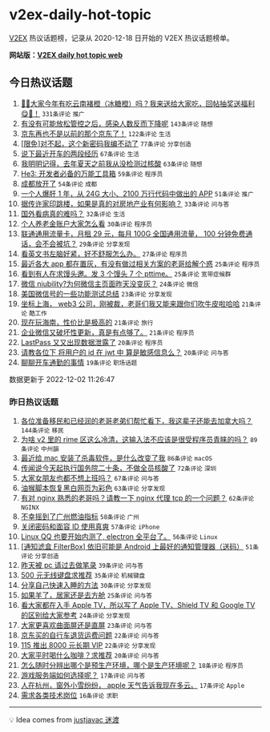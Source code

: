 # v2ex-daily-hot-topic

[V2EX](https://www.v2ex.com/) 热议话题榜，记录从 2020-12-18 日开始的 V2EX 热议话题榜单。

**网站版：[V2EX daily hot topic web](https://boojack.github.io/v2ex-daily-hot-topic-web/)**

## 今日热议话题

<!-- TODAY BEGIN -->

1. [🍊🍊大家今年有吃云南褚橙（冰糖橙）吗？我来送给大家吃，回帖抽奖送福利😋🧺！](https://www.v2ex.com/t/899506) `331条评论` `推广`
1. [有没有可能放松管控之后，感染人数反而下降呢](https://www.v2ex.com/t/899546) `143条评论` `随想`
1. [京东再也不是以前的那个京东了！](https://www.v2ex.com/t/899515) `122条评论` `生活`
1. [[限免]对不起，这个新密码我编不动了](https://www.v2ex.com/t/899512) `77条评论` `分享创造`
1. [说下最近开车的两段经历](https://www.v2ex.com/t/899513) `67条评论` `生活`
1. [我明明记得，去年夏天之前我从没检测过核酸](https://www.v2ex.com/t/899504) `63条评论` `随想`
1. [He3: 开发者必备的万能工具箱](https://www.v2ex.com/t/899531) `59条评论` `程序员`
1. [成都放开了](https://www.v2ex.com/t/899502) `54条评论` `成都`
1. [一个人爆肝 1 年，从 24G 大小、2100 万行代码中做出的 APP](https://www.v2ex.com/t/899559) `51条评论` `推广`
1. [据传许家印跳楼，如果是真的对房地产业有何影响？](https://www.v2ex.com/t/899596) `33条评论` `问与答`
1. [国外看病真的难吗？](https://www.v2ex.com/t/899579) `32条评论` `生活`
1. [个人养老金账户大家怎么看](https://www.v2ex.com/t/899600) `30条评论` `程序员`
1. [联通通用流量卡，月租 29 元，每月 100G 全国通用流量， 100 分钟免费通话，会不会被坑？](https://www.v2ex.com/t/899623) `29条评论` `分享发现`
1. [看英文书左脑好紧，好不舒服怎么办。](https://www.v2ex.com/t/899557) `27条评论` `程序员`
1. [最近各大 app 都在置灰，有没有做过相关方案的老哥给解个惑](https://www.v2ex.com/t/899637) `25条评论` `程序员`
1. [看到有人在求馒头邀。发 3 个馒头 7 个 pttime。](https://www.v2ex.com/t/899663) `25条评论` `宽带症候群`
1. [微信 niubility?为何微信主页面昨天没变灰？](https://www.v2ex.com/t/899508) `24条评论` `微信`
1. [美国微信号的一些功能测试总结](https://www.v2ex.com/t/899516) `23条评论` `分享发现`
1. [坐标上海， web3 公司，刚被裁，老哥们我又能来跟你们吹牛皮啦哈哈](https://www.v2ex.com/t/899672) `21条评论` `酷工作`
1. [现在玩海南，性价比是极高的](https://www.v2ex.com/t/899533) `21条评论` `旅行`
1. [企业微信又破坏性更新，真是有点够了。](https://www.v2ex.com/t/899521) `21条评论` `程序员`
1. [LastPass 又又出现数据泄露了](https://www.v2ex.com/t/899547) `20条评论` `程序员`
1. [请教各位下 将用户的 id 在 jwt 中 算是敏感信息么？](https://www.v2ex.com/t/899520) `20条评论` `问与答`
1. [聊聊开车通勤的事情](https://www.v2ex.com/t/899598) `19条评论` `职场话题`

数据更新于 2022-12-02 11:26:47

<!-- TODAY END -->

### 昨日热议话题

<!-- YESTERDAY BEGIN -->

1. [各位准备移民和已经润的老哥老弟们帮忙看下，我这辈子还能去加拿大吗？](https://www.v2ex.com/t/899286) `144条评论` `移民`
1. [为啥 v2 里的 rime 区这么冷清，这输入法不应该是很受程序员青睐的吗？](https://www.v2ex.com/t/899276) `89条评论` `中州韻`
1. [最近给 mac 安装了杀毒软件，是什么改变了我](https://www.v2ex.com/t/899225) `86条评论` `macOS`
1. [传闻说今天起执行国务院二十条，不做全员核酸了](https://www.v2ex.com/t/899267) `72条评论` `深圳`
1. [大家女朋友也都不想上班吗？](https://www.v2ex.com/t/899373) `67条评论` `问与答`
1. [油猴脚本恢复黑白网页为彩色](https://www.v2ex.com/t/899235) `63条评论` `分享发现`
1. [有对 nginx 熟悉的老哥吗？请教一下 nginx 代理 tcp 的一个问题？](https://www.v2ex.com/t/899278) `62条评论` `NGINX`
1. [不幸摇到了广州燃油指标](https://www.v2ex.com/t/899262) `58条评论` `广州`
1. [关闭密码和面容 ID 使用真爽](https://www.v2ex.com/t/899311) `57条评论` `iPhone`
1. [Linux QQ 也要开始内测了, electron 全平台了。](https://www.v2ex.com/t/899343) `56条评论` `Linux`
1. [[通知滤盒 FilterBox] 依旧可能是 Android 上最好的通知管理器（送码）](https://www.v2ex.com/t/899452) `51条评论` `分享创造`
1. [昨天被 pc 请过去做笔录](https://www.v2ex.com/t/899310) `39条评论` `问与答`
1. [500 元无线键盘求推荐](https://www.v2ex.com/t/899245) `35条评论` `机械键盘`
1. [分享自己快速入睡的方法](https://www.v2ex.com/t/899400) `30条评论` `分享发现`
1. [如果羊了，居家还是去方舱](https://www.v2ex.com/t/899309) `25条评论` `问与答`
1. [看大家都在入手 Apple TV，所以写了 Apple TV、Shield TV 和 Google TV 的区别给大家参考](https://www.v2ex.com/t/899399) `24条评论` `分享发现`
1. [大家更喜欢曲面屏还是直屏](https://www.v2ex.com/t/899256) `23条评论` `问与答`
1. [京东买的自行车退货运费问题](https://www.v2ex.com/t/899306) `22条评论` `问与答`
1. [115 推出 8000 元长期 VIP](https://www.v2ex.com/t/899241) `22条评论` `分享发现`
1. [大家平时喝什么咖啡？求推荐](https://www.v2ex.com/t/899434) `20条评论` `问与答`
1. [怎么随时分辨出哪个是预生产环境，哪个是生产环境呢？](https://www.v2ex.com/t/899247) `18条评论` `程序员`
1. [游戏服务端如何选择呢？](https://www.v2ex.com/t/899392) `17条评论` `问与答`
1. [人在杭州，窗外小雪纷纷， apple 天气告诉我现在多云。](https://www.v2ex.com/t/899315) `17条评论` `Apple`
1. [需求各类技术岗位](https://www.v2ex.com/t/899448) `16条评论` `求职`

<!-- YESTERDAY END -->

---

💡 Idea comes from [justjavac 迷渡](https://github.com/justjavac/)
